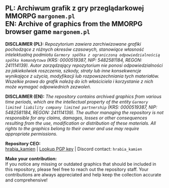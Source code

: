 ## PL: Archiwum grafik z gry przeglądarkowej MMORPG `margonem.pl`<br>EN: Archive of graphics from the MMORPG browser game `margonem.pl`
**DISCLAIMER (PL):**
*Repozytorium zawiera zarchiwizowane grafiki pochodzące z różnych okresów czasowych, stanowiące własność intelektualną podmiotu `Garmory spółka z ograniczoną odpowiedzialnością spółka komandytowa` (KRS: 0000519387, NIP: 5482581184, REGON: 241114139). Autor zarządzający repozytorium nie ponosi odpowiedzialności za jakiekolwiek roszczenia, szkody, straty lub inne konsekwencje wynikające z użycia, modyfikacji lub rozpowszechniania tych materiałów. Wszelkie prawa do grafik należą do ich właściciela i korzystanie z nich może wymagać odpowiednich zezwoleń.*

**DISCLAIMER (EN):**
*The repository contains archived graphics from various time periods, which are the intellectual property of the entity `Garmory limited liability company limited partnership` (KRS: 0000519387, NIP: 5482581184, REGON: 241114139). The author managing the repository is not responsible for any claims, damages, losses or other consequences resulting from the use, modification or distribution of these materials. All rights to the graphics belong to their owner and use may require appropriate permissions.*

**Repository CEO:**<br>
[hrabia_kamien](https://github.com/git-kamien) | [Lookup PGP key](https://pastebin.com/6i9Y0hBR) | Discord contact: `hrabia_kamien`

**Make your contribution:**<br>
If you notice any missing or outdated graphics that should be included in this repository, please feel free to reach out the repository staff. Your contributions are always appreciated and help keep the collection accurate and comprehensive!
